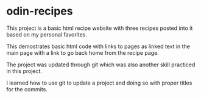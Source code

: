 # odin-recipes

This project is a basic html recipe website with three recipes posted into it based on my personal favorites. 

This demostrates basic html code with links to pages as linked text in the main page with a link to go back home from the recipe page. 

The project was updated through git which was also another skill practiced in this project.

I learned how to use git to update a project and doing so with proper titles for the commits.